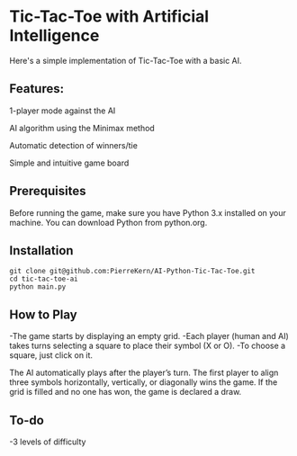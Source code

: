 # Tic-Tac-Toe with Artificial Intelligence

Here's a simple implementation of Tic-Tac-Toe with a basic AI.


## Features:

1-player mode against the AI

AI algorithm using the Minimax method

Automatic detection of winners/tie

Simple and intuitive game board

## Prerequisites

Before running the game, make sure you have Python 3.x installed on your machine. You can download Python from python.org.

## Installation

    git clone git@github.com:PierreKern/AI-Python-Tic-Tac-Toe.git
    cd tic-tac-toe-ai
    python main.py

## How to Play

-The game starts by displaying an empty grid.
-Each player (human and AI) takes turns selecting a square to place their symbol (X or O).
-To choose a square, just click on it.

The AI automatically plays after the player’s turn.
The first player to align three symbols horizontally, vertically, or diagonally wins the game.
If the grid is filled and no one has won, the game is declared a draw.

## To-do
-3 levels of difficulty
